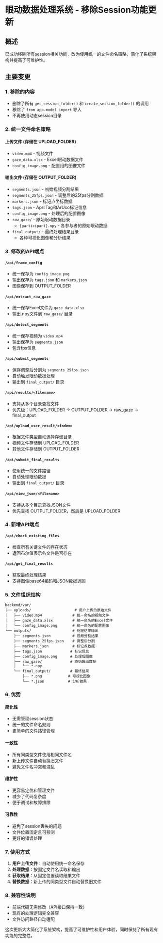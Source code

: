 # 眼动数据处理系统 - 移除Session功能更新

## 概述
已成功移除所有session相关功能，改为使用统一的文件命名策略，简化了系统架构并提高了可维护性。

## 主要变更

### 1. 移除的内容
- 删除了所有 `get_session_folder()` 和 `create_session_folder()` 的调用
- 移除了 `from app.model import` 导入
- 不再使用动态session目录

### 2. 统一文件命名策略

#### 上传文件 (存储在 UPLOAD_FOLDER)
- `video.mp4` - 视频文件
- `gaze_data.xlsx` - Excel眼动数据文件
- `config_image.png` - 配置用的图像文件

#### 输出文件 (存储在 OUTPUT_FOLDER)
- `segments.json` - 初始视频分割结果
- `segments_25fps.json` - 调整后的25fps分割数据
- `markers.json` - 标记点坐标数据
- `tags.json` - AprilTag和ArUco标记信息
- `config_image.png` - 处理后的配置图像
- `raw_gaze/` - 原始眼动数据目录
  - `{participant}.npy` - 各参与者的原始眼动数据
- `final_output/` - 最终处理结果目录
  - 各种可视化图像和分析结果

### 3. 修改的API端点

#### `/api/frame_config`
- 统一保存为 `config_image.png`
- 输出保存为 `tags.json` 和 `markers.json`
- 图像保存到 OUTPUT_FOLDER

#### `/api/extract_raw_gaze`
- 统一保存Excel文件为 `gaze_data.xlsx`
- 输出.npy文件到 `raw_gaze/` 目录

#### `/api/detect_segments`
- 统一保存视频为 `video.mp4`
- 输出保存为 `segments.json`
- 包含fps信息

#### `/api/submit_segments`
- 保存调整后分割为 `segments_25fps.json`
- 自动触发眼动数据处理
- 输出到 `final_output/` 目录

#### `/api/results/<filename>`
- 支持从多个目录查找文件
- 优先级：UPLOAD_FOLDER → OUTPUT_FOLDER → raw_gaze → final_output

#### `/api/upload_user_result/<index>`
- 根据文件类型自动选择存储目录
- 视频文件存储到 UPLOAD_FOLDER
- 其他文件存储到 OUTPUT_FOLDER

#### `/api/submit_final_results`
- 使用统一的文件路径
- 自动处理眼动数据
- 输出到 `final_output/` 目录

#### `/api/view_json/<filename>`
- 支持从多个目录查找JSON文件
- 优先查找 OUTPUT_FOLDER，然后是 UPLOAD_FOLDER

### 4. 新增API端点

#### `/api/check_existing_files`
- 检查所有关键文件的存在状态
- 返回布尔值表示各文件是否存在

#### `/api/get_final_results`
- 获取最终处理结果
- 支持图像base64编码和JSON数据返回

### 5. 文件组织结构

```
backend/var/
├── uploads/                    # 用户上传的原始文件
│   ├── video.mp4              # 统一命名的视频文件
│   ├── gaze_data.xlsx         # 统一命名的Excel文件
│   └── config_image.png       # 统一命名的配置图像
└── outputs/                   # 处理结果输出
    ├── segments.json          # 视频分割结果
    ├── segments_25fps.json    # 调整后分割
    ├── markers.json           # 标记点数据
    ├── tags.json             # 标记信息
    ├── config_image.png      # 处理后图像
    ├── raw_gaze/             # 原始眼动数据
    │   └── *.npy
    └── final_output/         # 最终结果
        ├── *.png            # 可视化图像
        └── *.json           # 分析结果
```

### 6. 优势

#### 简化性
- 无需管理session状态
- 统一的文件命名规则
- 更简单的文件路径管理

#### 一致性
- 所有同类型文件使用相同文件名
- 新上传文件自动替换旧文件
- 避免文件名冲突和混乱

#### 维护性
- 更容易定位和管理文件
- 减少了代码复杂度
- 便于调试和故障排除

#### 可靠性
- 避免了session丢失的问题
- 文件位置固定且可预测
- 更好的错误处理

### 7. 使用方式

1. **用户上传文件**：自动使用统一命名保存
2. **处理数据**：按固定文件名读取和输出
3. **获取结果**：从固定位置读取结果文件
4. **替换数据**：新上传的同类型文件自动替换旧文件

### 8. 兼容性说明

- 前端代码无需修改（API接口保持一致）
- 现有的处理逻辑完全兼容
- 文件访问路径自动适配

这次更新大大简化了系统架构，提高了可维护性和用户体验，同时保持了所有现有功能的完整性。

